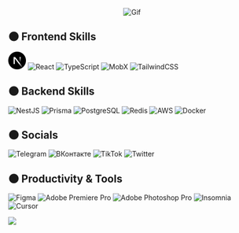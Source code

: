 <p align="center">
  <img src="https://i.pinimg.com/originals/18/80/dd/1880dd84a6378ac2a249ddb4ea88663b.gif" alt="Gif">
</p>

## 🌑 Frontend Skills

<p align="left">
  <img src="https://raw.githubusercontent.com/devicons/devicon/master/icons/nextjs/nextjs-original.svg" width="36" height="36" alt="NextJs" />
  <img src="https://cdn.jsdelivr.net/gh/devicons/devicon/icons/react/react-original.svg" width="36" height="36" alt="React" />
  <img src="https://cdn.jsdelivr.net/gh/devicons/devicon/icons/typescript/typescript-original.svg" width="36" height="36" alt="TypeScript" />
  <img src="https://mobx.js.org/assets/mobx.png" width="36" height="36" alt="MobX" />
  <img src="https://tailwindcss.com/_next/static/media/tailwindcss-mark.d52e9897.svg" width="36" height="36" alt="TailwindCSS" />
</p>

## 🌑 Backend Skills

<p align="left">
  <img src="https://upload.wikimedia.org/wikipedia/commons/thumb/a/a8/NestJS.svg/1242px-NestJS.svg.png?20221211225055" width="36" height="36" alt="NestJS" />
  <img src="https://cdn.jsdelivr.net/gh/devicons/devicon/icons/prisma/prisma-original.svg" width="36" height="36" alt="Prisma" />
  <img src="https://cdn.jsdelivr.net/gh/devicons/devicon/icons/postgresql/postgresql-original.svg" width="36" height="36" alt="PostgreSQL" />
  <img src="https://cdn.jsdelivr.net/gh/devicons/devicon/icons/redis/redis-original.svg" width="36" height="36" alt="Redis" />
  <img src="https://www.logo.wine/a/logo/Amazon_Web_Services/Amazon_Web_Services-Logo.wine.svg" width="36" height="36" alt="AWS" />
  <img src="https://cdn.worldvectorlogo.com/logos/docker-4.svg" width="36" height="36" alt="Docker" />
</p>

## 🌑 Socials

<p align="left">
  <a href="https://t.me/+WZPy3Gq-02dhNGVi" target="_blank" rel="noopener noreferrer" style="text-decoration: none;">
    <img src="https://upload.wikimedia.org/wikipedia/commons/thumb/8/83/Telegram_2019_Logo.svg/768px-Telegram_2019_Logo.svg.png" width="36" height="36" alt="Telegram" />
  </a>
  <a href="https://vk.com/m.menshikovv" target="_blank" rel="noopener noreferrer" style="text-decoration: none;">
    <img src="https://upload.wikimedia.org/wikipedia/commons/thumb/f/f3/VK_Compact_Logo_%282021-present%29.svg/72px-VK_Compact_Logo_%282021-present%29.svg.png" width="36" height="36" alt="ВКонтакте" />
  </a>
  <a href="https://www.tiktok.com/@menshikovv11?_t=ZS-8txxJS37aNj&_r=1" target="_blank" rel="noopener noreferrer" style="text-decoration: none;">
    <img src="https://www.svgrepo.com/show/452114/tiktok.svg" width="36" height="36" alt="TikTok" />
  </a>
  <a href="https://x.com/menshikovv11" target="_blank" rel="noopener noreferrer" style="text-decoration: none;">
    <img src="https://upload.wikimedia.org/wikipedia/commons/thumb/5/53/X_logo_2023_original.svg/450px-X_logo_2023_original.svg.png?20230728155658" width="36" height="36" alt="Twitter" />
  </a>
</p>

## 🌑 Productivity & Tools

<p align="left">
  <img src="https://uxwing.com/wp-content/themes/uxwing/download/brands-and-social-media/figma-icon.png" width="36" height="36" alt="Figma" />
  <img src="https://upload.wikimedia.org/wikipedia/commons/thumb/4/40/Adobe_Premiere_Pro_CC_icon.svg/768px-Adobe_Premiere_Pro_CC_icon.svg.png?20210729021549" width="36" height="36" alt="Adobe Premiere Pro" />
  <img src="https://upload.wikimedia.org/wikipedia/commons/thumb/a/af/Adobe_Photoshop_CC_icon.svg/768px-Adobe_Photoshop_CC_icon.svg.png" width="36" height="36" alt="Adobe Photoshop Pro" />
  <img src="https://icon.icepanel.io/Technology/svg/Insomnia.svg" width="36" height="36" alt="Insomnia" />
  <img src="https://registry.npmmirror.com/@lobehub/icons-static-png/latest/files/dark/cursor.png" width="36" height="36" alt="Cursor" />
</p>

![](http://github-profile-summary-cards.vercel.app/api/cards/profile-details?username=menshikovv&theme=radical)
